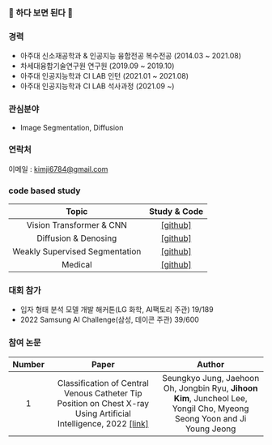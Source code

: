 ### 👋 하다 보면 된다 👋

### 경력
- 아주대 신소재공학과 & 인공지능 융합전공 복수전공 (2014.03 ~ 2021.08)
- 차세대융합기술연구원 연구원 (2019.09 ~ 2019.10)
- 아주대 인공지능학과 CI LAB 인턴 (2021.01 ~ 2021.08)
- 아주대 인공지능학과 CI LAB 석사과정 (2021.09 ~)

### 관심분야
- Image Segmentation, Diffusion

### 연락처
이메일 : kimji6784@gmail.com

### code based study
 Topic | Study & Code |
 :---: | :---: |
Vision Transformer & CNN | [[github]](https://github.com/kgh6784/Vision_Transformer) |
Diffusion & Denosing | [[github]](https://github.com/kgh6784/Diffusion) |
Weakly Supervised Segmentation | [[github]](https://github.com/kgh6784/Weakly_supervised) |
Medical | [[github]](https://github.com/kgh6784/medical_ai) |

### 대회 참가
- 입자 형태 분석 모델 개발 해커톤(LG 화학, AI팩토리 주관) 19/189
- 2022 Samsung AI Challenge(삼성, 데이콘 주관) 39/600

### 참여 논문 
Number | Paper | Author
 :---: | :---: | :---:
1 | Classification of Central Venous Catheter Tip Position on Chest X-ray Using Artificial Intelligence, 2022 [[link]](https://www.mdpi.com/2075-4426/12/10/1637) | Seungkyo Jung, Jaehoon Oh, Jongbin Ryu, **Jihoon Kim**, Juncheol Lee, Yongil Cho, Myeong Seong Yoon and Ji Young Jeong
